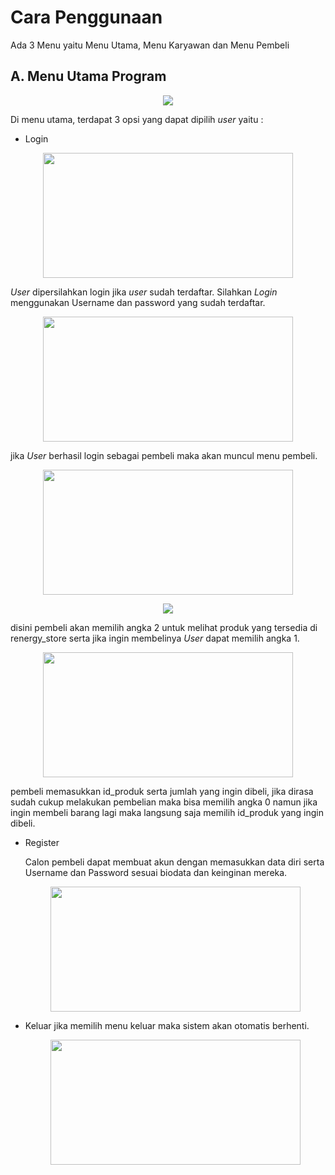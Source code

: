 # Cara Penggunaan
Ada 3 Menu yaitu Menu Utama, Menu Karyawan dan Menu Pembeli

## A. Menu Utama Program

<p align="center">
  <img src ="https://github.com/PA-B23-KELOMPOK-6/PA-B23-KELOMPOK6/assets/144969459/7caacb81-3d2a-4f45-bcc3-840e7c2679b1">
</p>

Di menu utama,  terdapat 3 opsi yang dapat dipilih _user_ yaitu :
- Login

<p align="center">
<img src ="https://github.com/PA-B23-KELOMPOK-6/PA-B23-KELOMPOK6/assets/144969459/11d88a1f-6a40-47f6-91f0-2feb1cf30981" width="400" height="200">
</p>

  _User_ dipersilahkan login jika _user_ sudah terdaftar. Silahkan _Login_ menggunakan Username dan password yang sudah terdaftar.
  

  
<p align="center">
  <img src ="https://github.com/PA-B23-KELOMPOK-6/PA-B23-KELOMPOK6/assets/144969459/11acecf8-7eaf-427e-8f2c-c6f0baac0a16" width="400" height="200">
</p>

  
  jika _User_ berhasil login sebagai pembeli maka akan muncul menu pembeli.

  <p align="center">
  <img src ="https://github.com/PA-B23-KELOMPOK-6/PA-B23-KELOMPOK6/assets/144969459/6a8d3115-1f87-4642-9c0d-4e9b0c2ea1c5" width="400" height="200">
  </p>

  <p align="center">
    <img src ="https://github.com/PA-B23-KELOMPOK-6/PA-B23-KELOMPOK6/assets/144969459/16c63f48-afc1-4c80-b6e7-6e7650f775bc">
  </p>

  disini pembeli akan memilih angka 2 untuk melihat produk yang tersedia di renergy_store serta jika ingin membelinya _User_ dapat memilih angka 1.

<p align="center">
  <img src ="https://github.com/PA-B23-KELOMPOK-6/PA-B23-KELOMPOK6/assets/144969459/a63e78f3-d69a-4122-b944-dfde8f131502" width="400" height="200">
</p>

  pembeli memasukkan id_produk serta jumlah yang ingin dibeli, jika dirasa sudah cukup melakukan pembelian maka bisa memilih angka 0 namun jika ingin membeli barang lagi maka langsung saja memilih id_produk yang ingin dibeli. 



  
- Register
  
  Calon pembeli dapat membuat akun dengan memasukkan data diri serta Username dan Password sesuai biodata dan keinginan mereka.
  <p align="center">
    <img src ="https://github.com/PA-B23-KELOMPOK-6/PA-B23-KELOMPOK6/assets/144969459/9cb94c34-a9d9-4271-b3a8-fde3319dc22d" width="400" height="200">
</p>
  
- Keluar
  jika memilih menu keluar maka sistem akan otomatis berhenti.
  
  <p align="center">
  <img src ="https://github.com/PA-B23-KELOMPOK-6/PA-B23-KELOMPOK6/assets/144969459/8b0fb17d-f7f5-4a99-a0cd-6e50b31cad9a" width="400" height="200">
  </p>

  


